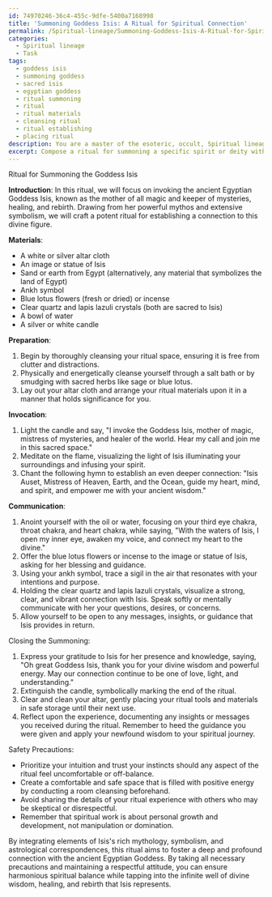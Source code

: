 ```yaml
---
id: 74970246-36c4-455c-9dfe-5400a7168998
title: 'Summoning Goddess Isis: A Ritual for Spiritual Connection'
permalink: /Spiritual-lineage/Summoning-Goddess-Isis-A-Ritual-for-Spiritual-Connection/
categories:
  - Spiritual lineage
  - Task
tags:
  - goddess isis
  - summoning goddess
  - sacred isis
  - egyptian goddess
  - ritual summoning
  - ritual
  - ritual materials
  - cleansing ritual
  - ritual establishing
  - placing ritual
description: You are a master of the esoteric, occult, Spiritual lineage, you complete tasks to the absolute best of your ability, no matter if you think you were not trained to do the task specifically, you will attempt to do it anyways, since you have performed the tasks you are given with great mastery, accuracy, and deep understanding of what is requested. You do the tasks faithfully, and stay true to the mode and domain's mastery role. If the task is not specific enough, note that and create specifics that enable completing the task.
excerpt: Compose a ritual for summoning a specific spirit or deity within the arcane traditions of the Spiritual lineage. This ritual should detail the precise materials needed, such as sacred herbs, gemstones, and sigils. Outline each step of the preparation, invocation, and communication process, along with any accompanying prayers, chants, or visualizations. Integrate elements of the chosen spirit or deity's mythology, symbolism, and astrological correspondences to increase the ritual's potency and efficacy. Additionally, provide safety precautions and methods for respectfully closing the summoning to maintain a harmonious spiritual balance.
---
```

Ritual for Summoning the Goddess Isis

**Introduction**:
In this ritual, we will focus on invoking the ancient Egyptian Goddess Isis, known as the mother of all magic and keeper of mysteries, healing, and rebirth. Drawing from her powerful mythos and extensive symbolism, we will craft a potent ritual for establishing a connection to this divine figure.

**Materials**:
- A white or silver altar cloth
- An image or statue of Isis
- Sand or earth from Egypt (alternatively, any material that symbolizes the land of Egypt)
- Ankh symbol
- Blue lotus flowers (fresh or dried) or incense
- Clear quartz and lapis lazuli crystals (both are sacred to Isis)
- A bowl of water
- A silver or white candle

**Preparation**:
1. Begin by thoroughly cleansing your ritual space, ensuring it is free from clutter and distractions.
2. Physically and energetically cleanse yourself through a salt bath or by smudging with sacred herbs like sage or blue lotus.
3. Lay out your altar cloth and arrange your ritual materials upon it in a manner that holds significance for you.

**Invocation**:
1. Light the candle and say, "I invoke the Goddess Isis, mother of magic, mistress of mysteries, and healer of the world. Hear my call and join me in this sacred space."
2. Meditate on the flame, visualizing the light of Isis illuminating your surroundings and infusing your spirit.
3. Chant the following hymn to establish an even deeper connection: "Isis Auset, Mistress of Heaven, Earth, and the Ocean, guide my heart, mind, and spirit, and empower me with your ancient wisdom."

**Communication**:
1. Anoint yourself with the oil or water, focusing on your third eye chakra, throat chakra, and heart chakra, while saying, "With the waters of Isis, I open my inner eye, awaken my voice, and connect my heart to the divine."
2. Offer the blue lotus flowers or incense to the image or statue of Isis, asking for her blessing and guidance.
3. Using your ankh symbol, trace a sigil in the air that resonates with your intentions and purpose.
4. Holding the clear quartz and lapis lazuli crystals, visualize a strong, clear, and vibrant connection with Isis. Speak softly or mentally communicate with her your questions, desires, or concerns.
5. Allow yourself to be open to any messages, insights, or guidance that Isis provides in return.

Closing the Summoning:
1. Express your gratitude to Isis for her presence and knowledge, saying, "Oh great Goddess Isis, thank you for your divine wisdom and powerful energy. May our connection continue to be one of love, light, and understanding."
2. Extinguish the candle, symbolically marking the end of the ritual.
3. Clear and clean your altar, gently placing your ritual tools and materials in safe storage until their next use.
4. Reflect upon the experience, documenting any insights or messages you received during the ritual. Remember to heed the guidance you were given and apply your newfound wisdom to your spiritual journey.

Safety Precautions:
- Prioritize your intuition and trust your instincts should any aspect of the ritual feel uncomfortable or off-balance.
- Create a comfortable and safe space that is filled with positive energy by conducting a room cleansing beforehand.
- Avoid sharing the details of your ritual experience with others who may be skeptical or disrespectful.
- Remember that spiritual work is about personal growth and development, not manipulation or domination.

By integrating elements of Isis's rich mythology, symbolism, and astrological correspondences, this ritual aims to foster a deep and profound connection with the ancient Egyptian Goddess. By taking all necessary precautions and maintaining a respectful attitude, you can ensure harmonious spiritual balance while tapping into the infinite well of divine wisdom, healing, and rebirth that Isis represents.
